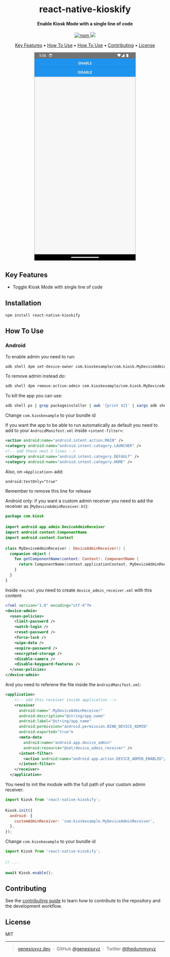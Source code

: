 <h1 align="center">
  react-native-kioskify
</h1>

<h4 align="center">Enable Kiosk Mode with a single line of code</h4>

<p align="center">
  <a href="https://badge.fury.io/js/react-native-kioskify.svg">
    <img src="https://badge.fury.io/js/react-native-kioskify.svg"
         alt="npm">
  </a>
  <a href="https://www.paypal.me/genesisxyz">
    <img src="https://img.shields.io/badge/$-donate-ff69b4.svg?maxAge=2592000&amp;style=flat">
  </a>
</p>

<p align="center">
  <a href="#key-features">Key Features</a> •
  <a href="#installation">How To Use</a> •
  <a href="#how-to-use">How To Use</a> •
  <a href="#contributing">Contributing</a> •
  <a href="#license">License</a>
</p>

<div align="center">
  <img src="readme.gif" alt="screenshot">
</div>

## Key Features

- Toggle Kiosk Mode with single line of code

## Installation

```sh
npm install react-native-kioskify
```

## How To Use

### Android

To enable admin you need to run:

```bash
adb shell dpm set-device-owner com.kioskexample/com.kiosk.MyDeviceAdminReceiver
```

To remove admin instead do:

```bash
adb shell dpm remove-active-admin com.kioskexample/com.kiosk.MyDeviceAdminReceiver
```

To kill the app you can use:

```bash
adb shell ps | grep packageinstaller | awk '{print $2}' | xargs adb shell kill
```

Change `com.kioskexample` to your bundle id

If you want the app to be able to run automatically as default you need to add to your `AndroidManifest.xml` inside `<intent-filter>`:

```xml
<action android:name="android.intent.action.MAIN" />
<category android:name="android.intent.category.LAUNCHER" />
<!-- add these next 2 lines -->
<category android:name="android.intent.category.DEFAULT" />
<category android:name="android.intent.category.HOME" />
```

Also, on `<Application>` add:

```xml
android:testOnly="true"
```

Remember to remove this line for release

Android only: if you want a custom admin receiver you need to add the receiver as (`MyDeviceAdminReceiver.kt`):

```kt
package com.kiosk

import android.app.admin.DeviceAdminReceiver
import android.content.ComponentName
import android.content.Context

class MyDeviceAdminReceiver : DeviceAdminReceiver() {
  companion object {
    fun getComponentName(context: Context): ComponentName {
      return ComponentName(context.applicationContext, MyDeviceAdminReceiver::class.java)
    }
  }
}
```

Inside `res/xml` you need to create `device_admin_receiver.xml` with this content:

```xml
<?xml version="1.0" encoding="utf-8"?>
<device-admin>
  <uses-policies>
    <limit-password />
    <watch-login />
    <reset-password />
    <force-lock />
    <wipe-data />
    <expire-password />
    <encrypted-storage />
    <disable-camera />
    <disable-keyguard-features />
  </uses-policies>
</device-admin>
```

And you need to referene the file inside the `AndroidManifest.xml`:

```xml
<application>
    <!-- add this receiver inside application -->
    <receiver
      android:name=".MyDeviceAdminReceiver"
      android:description="@string/app_name"
      android:label="@string/app_name"
      android:permission="android.permission.BIND_DEVICE_ADMIN"
      android:exported="true">
      <meta-data
        android:name="android.app.device_admin"
        android:resource="@xml/device_admin_receiver" />
      <intent-filter>
        <action android:name="android.app.action.DEVICE_ADMIN_ENABLED"/>
      </intent-filter>
    </receiver>
  </application>
```

You need to init the module with the full path of your custom admin receiver:

```js
import Kiosk from 'react-native-kioskify';

Kiosk.init({
  android: {
    customAdminReceiver: 'com.kioskexample.MyDeviceAdminReceiver',
  },
});
```

Change `com.kioskexample` to your bundle id

```js
import Kiosk from 'react-native-kioskify';

// ...

await Kiosk.enable();
```

## Contributing

See the [contributing guide](CONTRIBUTING.md) to learn how to contribute to the repository and the development workflow.

## License

MIT

---

> [genesisxyz.dev](https://www.genesisxyz.dev) &nbsp;&middot;&nbsp;
> GitHub [@genesisxyz](https://github.com/genesisxyz) &nbsp;&middot;&nbsp;
> Twitter [@thedummyxyz](https://twitter.com/thedummyxyz)
